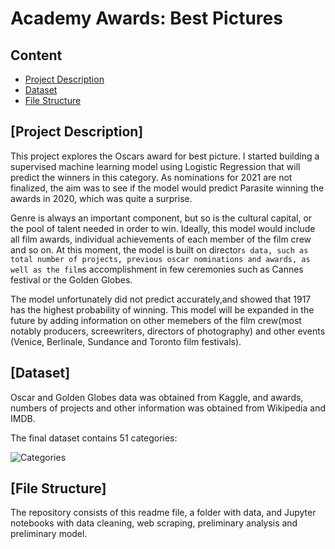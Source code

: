# Academy Awards: Best Pictures

## Content
* [Project Description](#project-description)
* [Dataset](#dataset)
* [File Structure](#file-structure)


## [Project Description]

This project explores the Oscars award for best picture. I started building a supervised machine learning model using Logistic Regression that will predict the winners in this category. As nominations for 2021 are not finalized, the aim was to see if the model would predict Parasite winning the awards in 2020, which was quite a surprise. 

Genre is always an important component, but so is the cultural capital, or the pool of talent needed in order to win. Ideally, this model would include all film awards, individual achievements of each member of the film crew and so on. At this moment, the model is built on  director`s data, such as total number of projects, previous oscar nominations and awards, as well as the film`s accomplishment in few ceremonies such as Cannes festival or the Golden Globes. 

The model unfortunately did not predict accurately,and showed that 1917 has the highest probability of winning. This model will be expanded in the future by adding information on other memebers of the film crew(most notably producers, screewriters, directors of photography) and other events (Venice, Berlinale, Sundance and Toronto film festivals).  

## [Dataset]

Oscar and Golden Globes data was obtained from Kaggle, and awards, numbers of projects and other information was obtained from Wikipedia and IMDB.

The final dataset contains 51 categories:

![Categories](https://github.com/[MilVas]/[AABP]/blob/[branch]/cats.png?raw=true)


## [File Structure]
The repository consists of this readme file, a folder with data, and Jupyter notebooks with data cleaning, web scraping, preliminary analysis and preliminary model.
